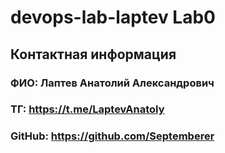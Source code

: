 # devops-lab-laptev Lab0

## Контактная информация
### ФИО: Лаптев Анатолий Александрович
### ТГ: https://t.me/LaptevAnatoly
### GitHub: https://github.com/Septemberer